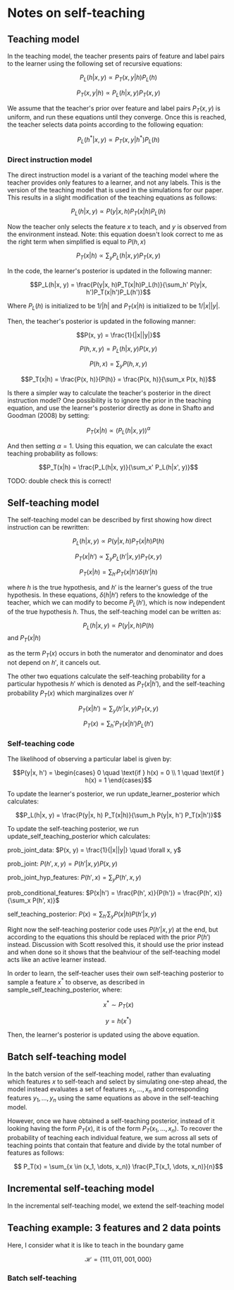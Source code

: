 # Notes on self-teaching

## Teaching model

In the teaching model, the teacher presents pairs of feature and label pairs to the learner using the following set of recursive equations:

$$P_L(h|x, y) \propto P_T(x, y|h)P_L(h)$$

$$P_T(x, y|h) \propto P_L(h|x, y)P_T(x, y)$$

We assume that the teacher's prior over feature and label pairs $P_T(x, y)$ is uniform, and run these equations until they converge. Once this is reached, the teacher selects data points according to the following equation:

$$P_L(h^*|x, y) \propto P_T(x, y|h^*)P_L(h)$$

### Direct instruction model

The direct instruction model is a variant of the teaching model where the teacher provides only features to a learner, and not any labels. This is the version of the teaching model that is used in the simulations for our paper. This results in a slight modification of the teaching equations as follows:

$$P_L(h|x, y) \propto P(y|x, h)P_T(x|h)P_L(h)$$

Now the teacher only selects the feature $x$ to teach, and $y$ is observed from the environment instead. Note: this equation doesn't look correct to me as the right term when simplified is equal to $P(h, x)$

$$P_T(x|h) \propto \sum_y P_L(h|x, y) P_T(x, y)$$

In the code, the learner's posterior is updated in the following manner:

$$P_L(h|x, y) = \frac{P(y|x, h)P_T(x|h)P_L(h)}{\sum_h' P(y|x, h')P_T(x|h')P_L(h')}$$ 

Where $P_L(h)$ is initialized to be $1/|h|$ and $P_T(x|h)$ is initialized to be $1/|x||y|$.

Then, the teacher's posterior is updated in the following manner:

$$P(x, y) = \frac{1}{|x||y|}$$

$$P(h, x, y) = P_L(h|x, y)P(x, y)$$

$$P(h, x) = \sum_y P(h, x, y)$$

$$P_T(x|h) = \frac{P(x, h)}{P(h)} = \frac{P(x, h)}{\sum_x P(x, h)}$$

Is there a simpler way to calculate the teacher's posterior in the direct instruction model? One possibility is to ignore the prior in the teaching equation, and use the learner's posterior directly as done in Shafto and Goodman (2008) by setting:

$$P_T(x|h) \propto (P_L(h|x, y))^\alpha$$

And then setting $\alpha = 1$. Using this equation, we can calculate the exact teaching probability as follows:

$$P_T(x|h) = \frac{P_L(h|x, y)}{\sum_x' P_L(h|x', y)}$$

TODO: double check this is correct!

## Self-teaching model

The self-teaching model can be described by first showing how direct instruction can be rewritten:

$$P_L(h|x, y) \propto P(y|x, h)P_T(x|h)P(h)$$

$$P_T(x|h') \propto \sum_y P_L(h'|x, y) P_T(x, y)$$

$$P_T(x|h) = \sum_{h'} P_T(x|h') \delta(h'|h)$$

where $h$ is the true hypothesis, and $h'$ is the learner's guess of the true hypothesis. In these equations, $\delta(h|h')$ refers to the knowledge of the teacher, which we can modify to become $P_L(h')$, which is now independent of the true hypothesis $h$. Thus, the self-teaching model can be written as:

$$P_L(h|x, y) \propto P(y|x, h)P(h)$$ and $P_T(x|h)$ 

as the term $P_T(x)$ occurs in both the numerator and denominator and does not depend on $h'$, it cancels out. 

The other two equations calculate the self-teaching probability for a particular hypothesis $h'$ which is denoted as $P_T(x|h')$, and the self-teaching probability $P_T(x)$ which marginalizes over $h'$

$$P_T(x|h') \propto \sum_y (h'|x, y) P_T(x, y)$$

$$P_T(x) = \sum_h' P_T(x|h') P_L(h')$$


### Self-teaching code

The likelihood of observing a particular label is given by:

$$P(y|x, h') = \begin{cases}
0 \quad \text{if } h(x) = 0 \\
1 \quad \text{if } h(x) = 1
\end{cases}$$

To update the learner's posterior, we run update_learner_posterior which calculates:

$$P_L(h|x, y) = \frac{P(y|x, h) P_T(x|h)}{\sum_h P(y|x, h') P_T(x|h')}$$

To update the self-teaching posterior, we run update_self_teaching_posterior which calculates:

prob_joint_data: $P(x, y) = \frac{1}{|x||y|} \quad \forall x, y$

prob_joint: $P(h', x, y) = P(h'|x, y)P(x, y)$

prob_joint_hyp_features: $P(h', x) = \sum_y P(h', x, y)$

prob_conditional_features: $P(x|h') = \frac{P(h', x)}{P(h')} = \frac{P(h', x)}{\sum_x P(h', x)}$

self_teaching_posterior: $P(x) \propto \sum_{h'} \sum_y P(x|h) P(h'|x, y)$ 

Right now the self-teaching posterior code uses $P(h'|x, y)$ at the end, but according to the equations this should be replaced with the prior $P(h')$ instead. Discussion with Scott resolved this, it should use the prior instead and when done so it shows that the beahviour of the self-teaching model acts like an active learner instead. 

In order to learn, the self-teacher uses their own self-teaching posterior to sample a feature $x^*$ to observe, as described in sample_self_teaching_posterior, where:

$$x^* \sim P_T(x)$$

$$y = h(x^*)$$

Then, the learner's posterior is updated using the above equation.

## Batch self-teaching model

In the batch version of the self-teaching model, rather than evaluating which features $x$ to self-teach and select by simulating one-step ahead, the model instead evaluates a set of features $x_1, \dots, x_n$ and corresponding features $y_1, \dots, y_n$ using the same equations as above in the self-teaching model.

However, once we have obtained a self-teaching posterior, instead of it looking having the form $P_T(x)$, it is of the form $P_T(x_1, \dots, x_n)$. To recover the probability of teaching each individual feature, we sum across all sets of teaching points that contain that feature and divide by the total number of features as follows:

$$ P_T(x) = \sum_{x \in (x_1, \dots, x_n)} \frac{P_T(x_1, \dots, x_n)}{n}$$

## Incremental self-teaching model
In the incremental self-teaching model, we extend the self-teaching model

## Teaching example: 3 features and 2 data points

Here, I consider what it is like to teach in the boundary game

$$\mathcal{H} = \{111, 011, 001, 000\}$$

### Batch self-teaching


